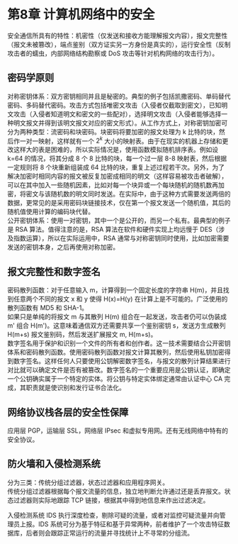 # 第8章 计算机网络中的安全
安全通信所具有的特性：机密性（仅发送和接收方能理解报文内容），报文完整性（报文未被篡改），端点鉴别（双方证实另一方身份是真实的），运行安全性（反制攻击者的蠕虫，内部网络结构勘察或 DoS 攻击等针对机构网络的攻击行为）。

## 密码学原则
对称密钥体系：双方密钥相同并且是秘密的。典型的例子包括凯撒密码、单码替代密码、多码替代密码。攻击方式包括唯密文攻击（入侵者仅截取到密文），已知明文攻击（入侵者知道明文和密文的一些配对），选择明文攻击（入侵者能够选择一种明文报文并得到该明文报文对应的密文形式）。从工作方式上，对称密钥加密可分为两种类型：流密码和块密码。块密码将要加密的报文处理为 k 比特的块，然后作一对一映射，这样就有一个 $2^k$ 大小的映射表。由于在现实的机器上存储和更改这样大的表是困难的，所以实际情况是，使用函数模拟随机排序表。例如设 k=64 的情况，将其分成 8 个 8 比特的块，每一个过一层 8-8 映射表，然后根据一定规则将 8 个块重新组装成 64 比特的块，重复上述过程若干次。另外，为了解决加密时相同内容的报文被反复加密成相同的明文（这样容易被攻击者破解），可以在其中加入一些随机因素，比如对每一个块异或一个每块随机的随机数再加密，将密文与该随机数的明文同时发送。在实际中，由于这种方式需要发送两倍的数据，更常见的是采用密码块链接技术，仅在第一个报文发送一个随机值，其后的随机值使用计算的编码块代替。  
公开密钥体系：使用一对密钥，其中一个是公开的，而另一个私有。最典型的例子是 RSA 算法。值得注意的是，RSA 算法在软件和硬件实现上均远慢于 DES（涉及指数运算），所以在实际运用中，RSA 通常与对称密钥同时使用，比如加密需要发送的密钥本身，之后再使用对称加密。

## 报文完整性和数字签名
密码散列函数：对于任意输入 m，计算得到一个固定长度的字符串 H(m)，并且找到任意两个不同的报文 x 和 y 使得 H(x)=H(y) 在计算上是不可能的。广泛使用的散列函数有 MD5 和 SHA-1。  
如果只是单纯的将报文 m 与其散列 H(m) 组合在一起发送，攻击者仍可以伪装成 m' 组合 H(m')。这意味着通信双方还需要共享一个鉴别密钥 s，发送方生成散列 H(m+s) 报文鉴别码，然后发送扩展报文 m, H(m+s)。  
数字签名用于保护和识别一个文件的所有者和创作者。这一技术需要结合公开密钥体系和密码散列函数。使用密码散列函数对报文计算其散列，然后使用私钥加密得到数字签名。这样任何人只要使用公钥解密数字签名，与报文的散列计算结果进行对比就可以确定文件是否有被篡改。数字签名的一个重要应用是公钥认证，即确定一个公钥确实属于一个特定的实体。将公钥与特定实体绑定通常由认证中心 CA 完成，其职责就是使识别和发行证书合法化。

## 网络协议栈各层的安全性保障
应用层 PGP，运输层 SSL，网络层 IPsec 和虚拟专用网。还有无线网络中特有的安全协议。

## 防火墙和入侵检测系统
分为三类：传统分组过滤器，状态过滤器和应用程序网关。  
传统分组过滤器根据每个报文流量的信息，独立地判断允许通过还是丢弃报文。状态过滤器则实际地跟踪 TCP 链接，根据其中得到地信息来作出过滤决定。

入侵检测系统 IDS 执行深度检查，剔除可疑的流量，或者对监控可疑流量并向管理员上报。IDS 系统可分为基于特征和基于异常两种，前者维护了一个攻击特征数据库，后者则会跟踪正常运行的流量并寻找统计上不寻常的分组流。
